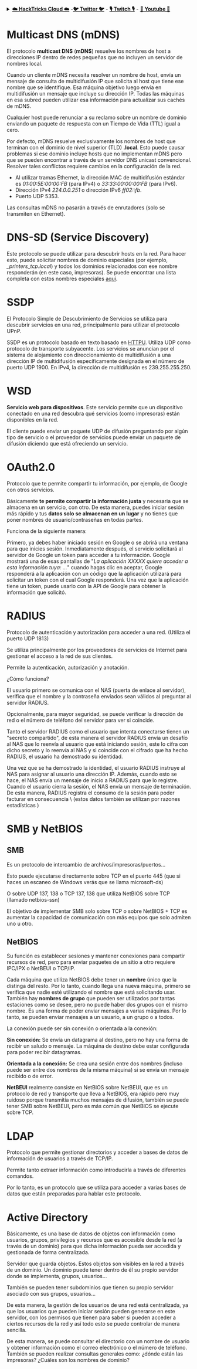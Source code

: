 <details>

<summary><a href="https://cloud.hacktricks.xyz/pentesting-cloud/pentesting-cloud-methodology"><strong>☁️ HackTricks Cloud ☁️</strong></a> -<a href="https://twitter.com/hacktricks_live"><strong>🐦 Twitter 🐦</strong></a> - <a href="https://www.twitch.tv/hacktricks_live/schedule"><strong>🎙️ Twitch 🎙️</strong></a> - <a href="https://www.youtube.com/@hacktricks_LIVE"><strong>🎥 Youtube 🎥</strong></a></summary>

- ¿Trabajas en una **empresa de ciberseguridad**? ¿Quieres ver tu **empresa anunciada en HackTricks**? ¿O quieres tener acceso a la **última versión de PEASS o descargar HackTricks en PDF**? ¡Consulta los [**PLANES DE SUSCRIPCIÓN**](https://github.com/sponsors/carlospolop)!

- Descubre [**The PEASS Family**](https://opensea.io/collection/the-peass-family), nuestra colección exclusiva de [**NFTs**](https://opensea.io/collection/the-peass-family)

- Obtén el [**swag oficial de PEASS y HackTricks**](https://peass.creator-spring.com)

- **Únete al** [**💬**](https://emojipedia.org/speech-balloon/) [**grupo de Discord**](https://discord.gg/hRep4RUj7f) o al [**grupo de Telegram**](https://t.me/peass) o **sígueme** en **Twitter** [**🐦**](https://github.com/carlospolop/hacktricks/tree/7af18b62b3bdc423e11444677a6a73d4043511e9/\[https:/emojipedia.org/bird/README.md)[**@carlospolopm**](https://twitter.com/hacktricks_live)**.**

- **Comparte tus trucos de hacking enviando PRs al [repositorio de hacktricks](https://github.com/carlospolop/hacktricks) y al [repositorio de hacktricks-cloud](https://github.com/carlospolop/hacktricks-cloud)**.

</details>


# Multicast DNS \(mDNS\)

El protocolo **multicast DNS** \(**mDNS**\) resuelve los nombres de host a direcciones IP dentro de redes pequeñas que no incluyen un servidor de nombres local.

Cuando un cliente mDNS necesita resolver un nombre de host, envía un mensaje de consulta de multidifusión IP que solicita al host que tiene ese nombre que se identifique. Esa máquina objetivo luego envía en multidifusión un mensaje que incluye su dirección IP. Todas las máquinas en esa subred pueden utilizar esa información para actualizar sus cachés de mDNS.

Cualquier host puede renunciar a su reclamo sobre un nombre de dominio enviando un paquete de respuesta con un Tiempo de Vida \(TTL\) igual a cero.

Por defecto, mDNS resuelve exclusivamente los nombres de host que terminan con el dominio de nivel superior \(TLD\) **.local**. Esto puede causar problemas si ese dominio incluye hosts que no implementan mDNS pero que se pueden encontrar a través de un servidor DNS unicast convencional. Resolver tales conflictos requiere cambios en la configuración de la red.

* Al utilizar tramas Ethernet, la dirección MAC de multidifusión estándar es _01:00:5E:00:00:FB_ \(para IPv4\) o _33:33:00:00:00:FB_ \(para IPv6\).
* Dirección IPv4 _224.0.0.251_ o dirección IPv6 _ff02::fb_.
* Puerto UDP 5353.

Las consultas mDNS no pasarán a través de enrutadores \(solo se transmiten en Ethernet\).

# DNS-SD \(Service Discovery\)

Este protocolo se puede utilizar para descubrir hosts en la red. Para hacer esto, puede solicitar nombres de dominio especiales \(por ejemplo, _\_printers\_tcp.local_\) y todos los dominios relacionados con ese nombre responderán \(en este caso, impresoras\). Se puede encontrar una lista completa con estos nombres especiales [aquí](http://www.dns-sd.org/ServiceTypes.html).

# SSDP

El Protocolo Simple de Descubrimiento de Servicios se utiliza para descubrir servicios en una red, principalmente para utilizar el protocolo UPnP.

SSDP es un protocolo basado en texto basado en [HTTPU](https://en.wikipedia.org/wiki/HTTPU). Utiliza UDP como protocolo de transporte subyacente. Los servicios se anuncian por el sistema de alojamiento con direccionamiento de multidifusión a una dirección IP de multidifusión específicamente designada en el número de puerto UDP 1900. En IPv4, la dirección de multidifusión es 239.255.255.250.

# WSD

**Servicio web para dispositivos**.
Este servicio permite que un dispositivo conectado en una red descubra qué servicios \(como impresoras\) están disponibles en la red.

El cliente puede enviar un paquete UDP de difusión preguntando por algún tipo de servicio o el proveedor de servicios puede enviar un paquete de difusión diciendo que está ofreciendo un servicio.

# OAuth2.0

Protocolo que te permite compartir tu información, por ejemplo, de Google con otros servicios.

Básicamente **te permite compartir la información justa** y necesaria que se almacena en un servicio, con otro. De esta manera, puedes iniciar sesión más rápido y tus **datos solo se almacenan en un lugar** y no tienes que poner nombres de usuario/contraseñas en todas partes.

Funciona de la siguiente manera:

Primero, ya debes haber iniciado sesión en Google o se abrirá una ventana para que inicies sesión. Inmediatamente después, el servicio solicitará al servidor de Google un token para acceder a tu información. Google mostrará una de esas pantallas de "_La aplicación XXXXX quiere acceder a esta información tuya: ..._" cuando hagas clic en aceptar, Google responderá a la aplicación con un código que la aplicación utilizará para solicitar un token con el cual Google responderá. Una vez que la aplicación tiene un token, puede usarlo con la API de Google para obtener la información que solicitó.

# RADIUS

Protocolo de autenticación y autorización para acceder a una red. \(Utiliza el puerto UDP 1813\)

Se utiliza principalmente por los proveedores de servicios de Internet para gestionar el acceso a la red de sus clientes.

Permite la autenticación, autorización y anotación.

¿Cómo funciona?

El usuario primero se comunica con el NAS \(puerta de enlace al servidor\), verifica que el nombre y la contraseña enviados sean válidos al preguntar al servidor RADIUS.

Opcionalmente, para mayor seguridad, se puede verificar la dirección de red o el número de teléfono del servidor para ver si coincide.

Tanto el servidor RADIUS como el usuario que intenta conectarse tienen un "secreto compartido", de esta manera el servidor RADIUS envía un desafío al NAS que lo reenvía al usuario que está iniciando sesión, este lo cifra con dicho secreto y lo reenvía al NAS y si coincide con el cifrado que ha hecho RADIUS, el usuario ha demostrado su identidad.

Una vez que se ha demostrado la identidad, el usuario RADIUS instruye al NAS para asignar al usuario una dirección IP. Además, cuando esto se hace, el NAS envía un mensaje de inicio a RADIUS para que lo registre. Cuando el usuario cierra la sesión, el NAS envía un mensaje de terminación. De esta manera, RADIUS registra el consumo de la sesión para poder facturar en consecuencia \ (estos datos también se utilizan por razones estadísticas \)
# SMB y NetBIOS

## **SMB**

Es un protocolo de intercambio de archivos/impresoras/puertos...

Esto puede ejecutarse directamente sobre TCP en el puerto 445 \(que si haces un escaneo de Windows verás que se llama microsoft-ds\)

O sobre UDP 137, 138 o TCP 137, 138 que utiliza NetBIOS sobre TCP \(llamado netbios-ssn\)

El objetivo de implementar SMB solo sobre TCP o sobre NetBIOS + TCP es aumentar la capacidad de comunicación con más equipos que solo admiten uno u otro.

## **NetBIOS**

Su función es establecer sesiones y mantener conexiones para compartir recursos de red, pero para enviar paquetes de un sitio a otro requiere IPC/IPX o NetBEUI o TCP/IP.

Cada máquina que utiliza NetBIOS debe tener un **nombre** único que la distinga del resto. Por lo tanto, cuando llega una nueva máquina, primero se verifica que nadie esté utilizando el nombre que está solicitando usar. También hay **nombres de grupo** que pueden ser utilizados por tantas estaciones como se desee, pero no puede haber dos grupos con el mismo nombre. Es una forma de poder enviar mensajes a varias máquinas. Por lo tanto, se pueden enviar mensajes a un usuario, a un grupo o a todos.

La conexión puede ser sin conexión o orientada a la conexión:

**Sin conexión:** Se envía un datagrama al destino, pero no hay una forma de recibir un saludo o mensaje. La máquina de destino debe estar configurada para poder recibir datagramas.

**Orientada a la conexión:** Se crea una sesión entre dos nombres \(incluso puede ser entre dos nombres de la misma máquina\) si se envía un mensaje recibido o de error.

**NetBEUI** realmente consiste en NetBIOS sobre NetBEUI, que es un protocolo de red y transporte que lleva a NetBIOS, era rápido pero muy ruidoso porque transmitía muchos mensajes de difusión, también se puede tener SMB sobre NetBEUI, pero es más común que NetBIOS se ejecute sobre TCP.

# LDAP

Protocolo que permite gestionar directorios y acceder a bases de datos de información de usuarios a través de TCP/IP.

Permite tanto extraer información como introducirla a través de diferentes comandos.

Por lo tanto, es un protocolo que se utiliza para acceder a varias bases de datos que están preparadas para hablar este protocolo.

# Active Directory

Básicamente, es una base de datos de objetos con información como usuarios, grupos, privilegios y recursos que es accesible desde la red \(a través de un dominio\) para que dicha información pueda ser accedida y gestionada de forma centralizada.

Servidor que guarda objetos. Estos objetos son visibles en la red a través de un dominio. Un dominio puede tener dentro de él su propio servidor donde se implementa, grupos, usuarios...

También se pueden tener subdominios que tienen su propio servidor asociado con sus grupos, usuarios...

De esta manera, la gestión de los usuarios de una red está centralizada, ya que los usuarios que pueden iniciar sesión pueden generarse en este servidor, con los permisos que tienen para saber si pueden acceder a ciertos recursos de la red y así todo esto se puede controlar de manera sencilla.

De esta manera, se puede consultar el directorio con un nombre de usuario y obtener información como el correo electrónico o el número de teléfono. También se pueden realizar consultas generales como: ¿dónde están las impresoras? ¿Cuáles son los nombres de dominio?
